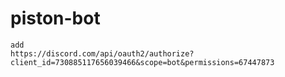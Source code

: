 # piston-bot

```
add
https://discord.com/api/oauth2/authorize?client_id=730885117656039466&scope=bot&permissions=67447873
```

